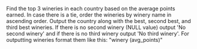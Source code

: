 Find the top 3 wineries in each country based on the average points earned. 
In case there is a tie, order the wineries by winery name in ascending order. 
Output the country along with the best, second best, and third best wineries. 
If there is no second winery (NULL value) output 'No second winery' and if there is no third winery output 'No third winery'. 
For outputting wineries format them like this: "winery (avg_points)"